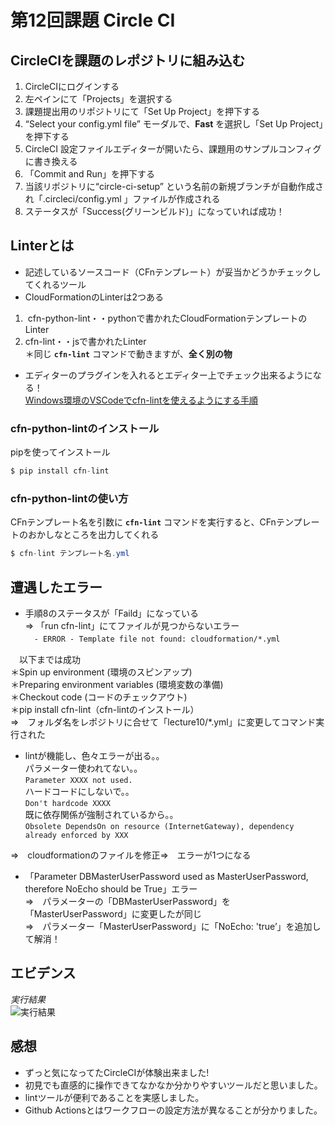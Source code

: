 # 第12回課題 Circle CI #
## CircleCIを課題のレポジトリに組み込む ##
1. CircleCIにログインする　
2. 左ペインにて「Projects」を選択する
3. 課題提出用のリポジトリにて「Set Up Project」を押下する
4. “Select your config.yml file” モーダルで、**Fast** を選択し「Set Up Project」を押下する
5. CircleCI 設定ファイルエディターが開いたら、課題用のサンプルコンフィグに書き換える
6. 「Commit and Run」を押下する
7. 当該リポジトリに“circle-ci-setup” という名前の新規ブランチが自動作成され「.circleci/config.yml 」ファイルが作成される
8. ステータスが「Success(グリーンビルド)」になっていれば成功！

## Linterとは ##
- 記述しているソースコード（CFnテンプレート）が妥当かどうかチェックしてくれるツール
- CloudFormationのLinterは2つある
1.  cfn-python-lint・・pythonで書かれたCloudFormationテンプレートのLinter
2. cfn-lint・・jsで書かれたLinter  
＊同じ **`cfn-lint`** コマンドで動きますが、**全く別の物**
- エディターのプラグインを入れるとエディター上でチェック出来るようになる！  
[Windows環境のVSCodeでcfn-lintを使えるようにする手順](https://qiita.com/kmmz/items/415af7c9270302d600f5)  

### cfn-python-lintのインストール ###
pipを使ってインストール
```java
$ pip install cfn-lint
```
### cfn-python-lintの使い方 ###
CFnテンプレート名を引数に **`cfn-lint`** コマンドを実行すると、CFnテンプレートのおかしなところを出力してくれる
```java
$ cfn-lint テンプレート名.yml
```

## 遭遇したエラー ##
- 手順8のステータスが「Faild」になっている  
⇒ 「run cfn-lint」にてファイルが見つからないエラー  
  　`- ERROR - Template file not found: cloudformation/*.yml`

　以下までは成功  
   ＊Spin up environment (環境のスピンアップ)  
   ＊Preparing environment variables (環境変数の準備)  
   ＊Checkout code (コードのチェックアウト)  
   ＊pip install cfn-lint（cfn-lintのインストール）  
⇒　フォルダ名をレポジトリに合せて「lecture10/*.yml」に変更してコマンド実行された

- lintが機能し、色々エラーが出る。。  
パラメーター使われてない。。  
`Parameter XXXX not used.`  
ハードコードにしないで。。  
`Don't hardcode XXXX`  
既に依存関係が強制されているから。。  
`Obsolete DependsOn on resource (InternetGateway), dependency already enforced by XXX`

⇒　cloudformationのファイルを修正⇒　エラーが1つになる

- 「Parameter DBMasterUserPassword used as MasterUserPassword, therefore NoEcho should be True」エラー  
⇒　パラメーターの「DBMasterUserPassword」を「MasterUserPassword」に変更したが同じ  
⇒　パラメーター「MasterUserPassword」に「NoEcho: 'true’」を追加して解消！

## エビデンス ##
*実行結果*  
![実行結果](images/CircleCIーresult.png)  

## 感想 ##
- ずっと気になってたCircleCIが体験出来ました!
- 初見でも直感的に操作できてなかなか分かりやすいツールだと思いました。
- lintツールが便利であることを実感しました。
- Github Actionsとはワークフローの設定方法が異なることが分かりました。